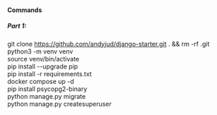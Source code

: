 #### Commands
##### Part 1:
git clone https://github.com/andyjud/django-starter.git . && rm -rf .git <br/>
python3 -m venv venv <br/>
source venv/bin/activate <br/>
pip install --upgrade pip <br/>
pip install -r requirements.txt <br/>
docker compose up -d <br/>
pip install psycopg2-binary <br/>
python manage.py migrate <br/>
python manage.py createsuperuser <br/>
